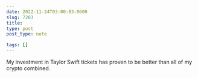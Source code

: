 ```yaml
---
date: 2022-11-24T03:00:03-0600
slug: 7203
title: 
type: post
post_type: note

tags: []
---
```

My investment in Taylor Swift tickets has proven to be better than all of my crypto combined.



